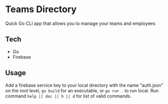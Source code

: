 # Teams Directory

Quick Go CLI app that allows you to manage your teams and employees

## Tech

- Go
- Firebase

## Usage

Add a firebase service key to your local directory with the name "auth.json" on the root level, `go build` for an executable, or `go run .` to run local. Run command `help || doc || h || d` for list of valid commands.
